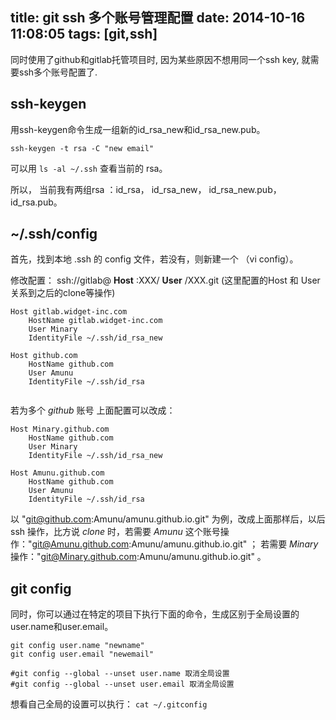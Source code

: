 title: git ssh 多个账号管理配置
date: 2014-10-16 11:08:05
tags: [git,ssh]
---

同时使用了github和gitlab托管项目时, 因为某些原因不想用同一个ssh key, 就需要ssh多个账号配置了.

## ssh-keygen

用ssh-keygen命令生成一组新的id_rsa_new和id_rsa_new.pub。
    
    ssh-keygen -t rsa -C "new email"

可以用 ``ls -al ~/.ssh`` 查看当前的 rsa。 

所以， 当前我有两组rsa ：id_rsa， id_rsa_new，  id_rsa_new.pub，  id_rsa.pub。

## ~/.ssh/config
  
  首先，找到本地 .ssh 的 config 文件，若没有，则新建一个 （vi config）。

  修改配置：
   ssh://gitlab@ **Host** :XXX/ **User** /XXX.git
  (这里配置的Host 和 User 关系到之后的clone等操作)
  
```
Host gitlab.widget-inc.com      
	HostName gitlab.widget-inc.com
	User Minary
	IdentityFile ~/.ssh/id_rsa_new

Host github.com
	HostName github.com
	User Amunu
	IdentityFile ~/.ssh/id_rsa
	
```
  
  若为多个 *github* 账号 上面配置可以改成：

```
Host Minary.github.com
	HostName github.com
	User Minary
	IdentityFile ~/.ssh/id_rsa_new

Host Amunu.github.com
	HostName github.com
	User Amunu
	IdentityFile ~/.ssh/id_rsa
```
  
  以 "git@github.com:Amunu/amunu.github.io.git" 为例，改成上面那样后，以后 ssh 操作，比方说 *clone* 时，若需要 *Amunu* 这个账号操作："git@Amunu.github.com:Amunu/amunu.github.io.git" ；
  若需要  *Minary* 操作："git@Minary.github.com:Amunu/amunu.github.io.git" 。 
  
## git config
  同时，你可以通过在特定的项目下执行下面的命令，生成区别于全局设置的user.name和user.email。
  
```
git config user.name "newname"
git config user.email "newemail"
 
#git config --global --unset user.name 取消全局设置
#git config --global --unset user.email 取消全局设置
```

想看自己全局的设置可以执行： ``cat ~/.gitconfig ``
